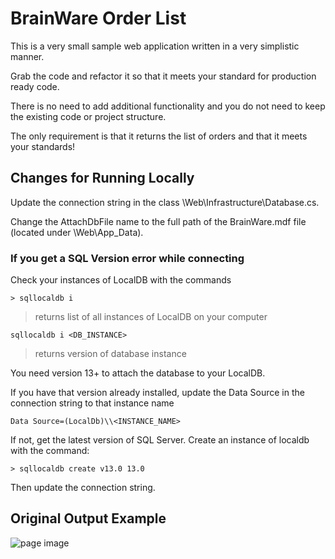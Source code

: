 # BrainWare Order List

This is a very small sample web application written in a very simplistic manner.

Grab the code and refactor it so that it meets your standard for production ready code.

There is no need to add additional functionality and you do not need to keep the existing code or project structure.

The only requirement is that it returns the list of orders and that it meets your standards!

## Changes for Running Locally

Update the connection string in the class <project root>\Web\Infrastructure\Database.cs.

Change the AttachDbFile name to the full path of the BrainWare.mdf file (located under <project root>\Web\App_Data\).

### If you get a SQL Version error while connecting

Check your instances of LocalDB with the commands

    > sqllocaldb i

>returns list of all instances of LocalDB on your computer

    sqllocaldb i <DB_INSTANCE>
>returns version of database instance 

You need version 13+ to attach the database to your LocalDB. 

If you have that version already installed, update the Data Source in the connection string to that instance name 
    
    Data Source=(LocalDb)\\<INSTANCE_NAME>

If not, get the latest version of SQL Server. Create an instance of localdb with the command:
    
    > sqllocaldb create v13.0 13.0

Then update the connection string.

## Original Output Example
![page image](output.GIF?raw=true)